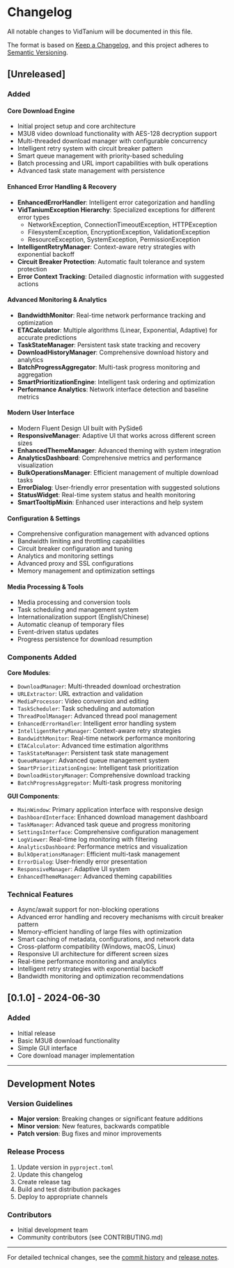 # Changelog

All notable changes to VidTanium will be documented in this file.

The format is based on [Keep a Changelog](https://keepachangelog.com/en/1.0.0/),
and this project adheres to [Semantic Versioning](https://semver.org/spec/v2.0.0.html).

## [Unreleased]

### Added

#### Core Download Engine

- Initial project setup and core architecture
- M3U8 video download functionality with AES-128 decryption support
- Multi-threaded download manager with configurable concurrency
- Intelligent retry system with circuit breaker pattern
- Smart queue management with priority-based scheduling
- Batch processing and URL import capabilities with bulk operations
- Advanced task state management with persistence

#### Enhanced Error Handling & Recovery

- **EnhancedErrorHandler**: Intelligent error categorization and handling
- **VidTaniumException Hierarchy**: Specialized exceptions for different error types
  - NetworkException, ConnectionTimeoutException, HTTPException
  - FilesystemException, EncryptionException, ValidationException
  - ResourceException, SystemException, PermissionException
- **IntelligentRetryManager**: Context-aware retry strategies with exponential backoff
- **Circuit Breaker Protection**: Automatic fault tolerance and system protection
- **Error Context Tracking**: Detailed diagnostic information with suggested actions

#### Advanced Monitoring & Analytics

- **BandwidthMonitor**: Real-time network performance tracking and optimization
- **ETACalculator**: Multiple algorithms (Linear, Exponential, Adaptive) for accurate predictions
- **TaskStateManager**: Persistent task state tracking and recovery
- **DownloadHistoryManager**: Comprehensive download history and analytics
- **BatchProgressAggregator**: Multi-task progress monitoring and aggregation
- **SmartPrioritizationEngine**: Intelligent task ordering and optimization
- **Performance Analytics**: Network interface detection and baseline metrics

#### Modern User Interface

- Modern Fluent Design UI built with PySide6
- **ResponsiveManager**: Adaptive UI that works across different screen sizes
- **EnhancedThemeManager**: Advanced theming with system integration
- **AnalyticsDashboard**: Comprehensive metrics and performance visualization
- **BulkOperationsManager**: Efficient management of multiple download tasks
- **ErrorDialog**: User-friendly error presentation with suggested solutions
- **StatusWidget**: Real-time system status and health monitoring
- **SmartTooltipMixin**: Enhanced user interactions and help system

#### Configuration & Settings

- Comprehensive configuration management with advanced options
- Bandwidth limiting and throttling capabilities
- Circuit breaker configuration and tuning
- Analytics and monitoring settings
- Advanced proxy and SSL configurations
- Memory management and optimization settings

#### Media Processing & Tools

- Media processing and conversion tools
- Task scheduling and management system
- Internationalization support (English/Chinese)
- Automatic cleanup of temporary files
- Event-driven status updates
- Progress persistence for download resumption

### Components Added

**Core Modules**:

- `DownloadManager`: Multi-threaded download orchestration
- `URLExtractor`: URL extraction and validation
- `MediaProcessor`: Video conversion and editing
- `TaskScheduler`: Task scheduling and automation
- `ThreadPoolManager`: Advanced thread pool management
- `EnhancedErrorHandler`: Intelligent error handling system
- `IntelligentRetryManager`: Context-aware retry strategies
- `BandwidthMonitor`: Real-time network performance monitoring
- `ETACalculator`: Advanced time estimation algorithms
- `TaskStateManager`: Persistent task state management
- `QueueManager`: Advanced queue management system
- `SmartPrioritizationEngine`: Intelligent task prioritization
- `DownloadHistoryManager`: Comprehensive download tracking
- `BatchProgressAggregator`: Multi-task progress monitoring

**GUI Components**:

- `MainWindow`: Primary application interface with responsive design
- `DashboardInterface`: Enhanced download management dashboard
- `TaskManager`: Advanced task queue and progress monitoring
- `SettingsInterface`: Comprehensive configuration management
- `LogViewer`: Real-time log monitoring with filtering
- `AnalyticsDashboard`: Performance metrics and visualization
- `BulkOperationsManager`: Efficient multi-task management
- `ErrorDialog`: User-friendly error presentation
- `ResponsiveManager`: Adaptive UI system
- `EnhancedThemeManager`: Advanced theming capabilities

### Technical Features

- Async/await support for non-blocking operations
- Advanced error handling and recovery mechanisms with circuit breaker pattern
- Memory-efficient handling of large files with optimization
- Smart caching of metadata, configurations, and network data
- Cross-platform compatibility (Windows, macOS, Linux)
- Responsive UI architecture for different screen sizes
- Real-time performance monitoring and analytics
- Intelligent retry strategies with exponential backoff
- Bandwidth monitoring and optimization recommendations

## [0.1.0] - 2024-06-30

### Added
- Initial release
- Basic M3U8 download functionality
- Simple GUI interface
- Core download manager implementation

---

## Development Notes

### Version Guidelines
- **Major version**: Breaking changes or significant feature additions
- **Minor version**: New features, backwards compatible
- **Patch version**: Bug fixes and minor improvements

### Release Process
1. Update version in `pyproject.toml`
2. Update this changelog
3. Create release tag
4. Build and test distribution packages
5. Deploy to appropriate channels

### Contributors
- Initial development team
- Community contributors (see CONTRIBUTING.md)

---

For detailed technical changes, see the [commit history](https://github.com/yourusername/VidTanium/commits/) and [release notes](https://github.com/yourusername/VidTanium/releases).

